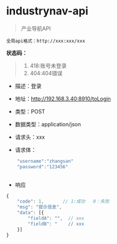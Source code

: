 # industrynav-api
> 产业导航API

	全局api格式：http://xxx:xxx/xxx

**状态码：**
> 1. 418:账号未登录
> 2. 404:404错误

- 描述：登录
- 地址：http://192.168.3.40:8910/toLogin
- 类型：POST
- 数据类型：application/json
- 请求头：xxx

- 请求体：
```javascript
	"username":"zhangsan"
	"password":"123456"
	
```
- 响应

```javascript
{
    "code": 1,       // 1:成功   0：失败
	"msg": "提示信息", 
	"data": [{
		"fieldA": "",  // xxx
		"fieldB": "    // xxx
	}]
}

```